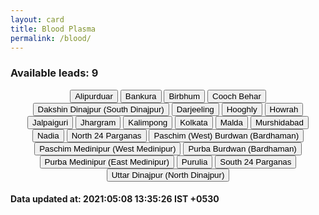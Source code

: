 ```yaml
---
layout: card
title: Blood Plasma
permalink: /blood/
---
```

<h3> Available leads: 9</h3><div align="center">
 <div class="btn-group">
<a href="{{ "/blood/Alipurduar" | relative_url}}" class="button"><button>Alipurduar</button></a>
<a href="{{ "/blood/Bankura" | relative_url}}" class="button"><button>Bankura</button></a>
<a href="{{ "/blood/Birbhum" | relative_url}}" class="button"><button>Birbhum</button></a>
<a href="{{ "/blood/Cooch-Behar" | relative_url}}" class="button"><button>Cooch Behar</button></a>
<a href="{{ "/blood/Dakshin-Dinajpur-South-Dinajpur" | relative_url}}" class="button"><button>Dakshin Dinajpur (South Dinajpur)</button></a>
<a href="{{ "/blood/Darjeeling" | relative_url}}" class="button"><button>Darjeeling</button></a>
<a href="{{ "/blood/Hooghly" | relative_url}}" class="button"><button>Hooghly</button></a>
<a href="{{ "/blood/Howrah" | relative_url}}" class="button"><button>Howrah</button></a>
<a href="{{ "/blood/Jalpaiguri" | relative_url}}" class="button"><button>Jalpaiguri</button></a>
<a href="{{ "/blood/Jhargram" | relative_url}}" class="button"><button>Jhargram</button></a>
<a href="{{ "/blood/Kalimpong" | relative_url}}" class="button"><button>Kalimpong</button></a>
<a href="{{ "/blood/Kolkata" | relative_url}}" class="button"><button>Kolkata</button></a>
<a href="{{ "/blood/Malda" | relative_url}}" class="button"><button>Malda</button></a>
<a href="{{ "/blood/Murshidabad" | relative_url}}" class="button"><button>Murshidabad</button></a>
<a href="{{ "/blood/Nadia" | relative_url}}" class="button"><button>Nadia</button></a>
<a href="{{ "/blood/North-24-Parganas" | relative_url}}" class="button"><button>North 24 Parganas</button></a>
<a href="{{ "/blood/Paschim-West-Burdwan-Bardhaman" | relative_url}}" class="button"><button>Paschim (West) Burdwan (Bardhaman)</button></a>
<a href="{{ "/blood/Paschim-Medinipur-West-Medinipur" | relative_url}}" class="button"><button>Paschim Medinipur (West Medinipur)</button></a>
<a href="{{ "/blood/Purba-Burdwan-Bardhaman" | relative_url}}" class="button"><button>Purba Burdwan (Bardhaman)</button></a>
<a href="{{ "/blood/Purba-Medinipur-East-Medinipur" | relative_url}}" class="button"><button>Purba Medinipur (East Medinipur)</button></a>
<a href="{{ "/blood/Purulia" | relative_url}}" class="button"><button>Purulia</button></a>
<a href="{{ "/blood/South-24-Parganas" | relative_url}}" class="button"><button>South 24 Parganas</button></a>
<a href="{{ "/blood/Uttar-Dinajpur-North-Dinajpur" | relative_url}}" class="button"><button>Uttar Dinajpur (North Dinajpur)</button></a>
</div>
</div>
<h4> Data updated at: 2021:05:08 13:35:26 IST +0530 </h4>